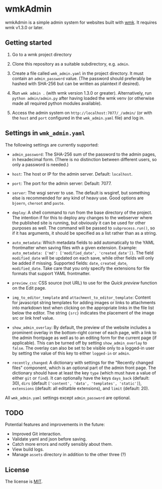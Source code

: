 # wmkAdmin

wmkAdmin is a simple admin system for websites built with [wmk].
It requires wmk v1.3.0 or later.

## Getting started

1. Go to a wmk project directory

2. Clone this repository as a suitable subdirectory, e.g. `admin`.

3. Create a file called `wmk_admin.yaml` in the project directory. It must
   contain an `admin_password` value. (The password should preferably be hashed
   with SHA-256 but can be written as plaintext if desired).

4. Run `wmk admin .` (with wmk version 1.3.0 or greater). Alternatively,
   run `python admin/admin.py` after having loaded the wmk venv (or otherwise
   made all required python modules available).

5. Access the admin system on `http://localhost:7077/_/admin/` (or with the
   `host` and `port` configured in the `wmk_admin.yaml` file) and log in.

## Settings in `wmk_admin.yaml`

The following settings are currently supported:

- `admin_password`: The SHA-256 sum of the password to the admin pages, in
  hexadecimal form. (There is no distinction between different users, so only a
  password is needed.)

- `host`: The host or IP for the admin server. Default: `localhost`.

- `port`: The port for the admin server: Default: 7077.

- `server`: The wsgi server to use. The default is wsgiref, but something else
  is recommended for any kind of heavy use. Good options are `bjoern`, `cheroot`
  and `paste`.

- `deploy`: A shell command to run from the base directory of the project.
  The intention if for this to deploy any changes to the webserver where
  the published site is running, but obviously it can be used for other purposes
  as well. The command will be passed to `subprocess.run()`, so if it has
  arguments, it should be specified as a list rather than as a string.

- `auto_metadata`: Which metadata fields to add automatically to the YAML
  frontmatter when saving files with a given extension. Example: `auto_metadata:
  {'md': ['modified_date', 'created_date']}`. The field `modified_date` will be
  updated on each save, while other fields will only be added if missing.
  Supported fields: `date`, `created_date`, `modified_date`. Take care that
  you only specify the extensions for file formats that support YAML
  frontmatter.

- `preview_css`: CSS source (not URL) to use for the *Quick preview*
  function on the Edit page.

- `img_to_editor_template` and `attachment_to_editor_template`: Content for
  javascript string templates for adding images or links to attachments into
  markdown text when clicking on the appropriate links in the file list below
  the editor. The string `{src}` indicates the placement of the image src or
  link href value.

- `show_admin_overlay`: By default, the preview of the website includes a
  prominent overlay in the bottom-right corner of each page, with a link to the
  admin frontpage as well as to an editing form for the current page (if
  applicable). This can be turned off by setting `show_admin_overlay` to `false`.
  The overlay can also be set to be visible only to a logged-in user by setting
  the value of this key to either `logged-in` or `admin`.

- `recently_changed`: A dictionary with settings for the "Recently changed
  files" component, which is an optional part of the admin front page. The
  dictionary should have at least the key `type` (which must have a value of
  either `git` or `find`). It can optionally have the keys `days_back` (default:
  30), `dirs` (default `['content', 'data', 'templates', 'static']`),
  `extensions` (default: all editatble extensions), and `limit` (default: 20).

All `wmk_admin.yaml` settings except `admin_password` are optional.

## TODO

Potential features and improvements in the future:

- Improved Git interaction.
- Validate yaml and json before saving.
- Catch more errors and notify sensibly about them.
- View build logs.
- Manage `assets` directory in addition to the other three (?)

## License

The license is [MIT].

[wmk]: https://github.com/bk/wmk
[Bottle]: https://bottlepy.org/
[MIT]: https://opensource.org/license/mit/
